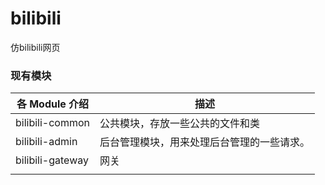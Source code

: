 # bilibili
仿bilibili网页


### 现有模块

| 各 Module 介绍   | 描述                                       |
| ---------------- | ------------------------------------------ |
| bilibili-common  | 公共模块，存放一些公共的文件和类           |
| bilibili-admin   | 后台管理模块，用来处理后台管理的一些请求。 |
| bilibili-gateway | 网关                                       |
|                  |                                            |

